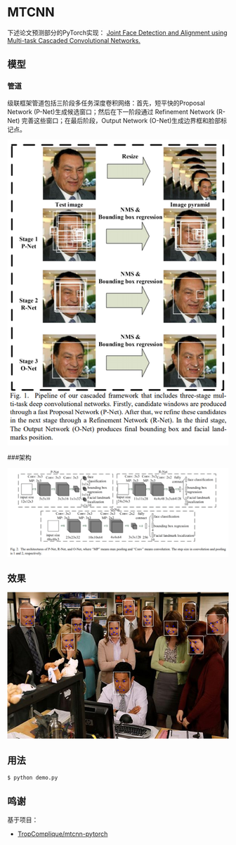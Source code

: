 # MTCNN

下述论文预测部分的PyTorch实现：
[Joint Face Detection and Alignment using Multi-task Cascaded Convolutional Networks.](https://arxiv.org/abs/1604.02878)

## 模型

### 管道

级联框架管道包括三阶段多任务深度卷积网络：首先，短平快的Proposal Network (P-Net)生成候选窗口；然后在下一阶段通过 Refinement Network (R-Net) 完善这些窗口；在最后阶段，Output Network (O-Net)生成边界框和脸部标记点。

![image](https://github.com/foamliu/MTCNN/raw/master/images/pipeline.png)

###架构

![image](https://github.com/foamliu/MTCNN/raw/master/images/architecture.png)

## 效果

![image](https://github.com/foamliu/MTCNN/raw/master/images/example.png)

## 用法

```bash
$ python demo.py
```

## 鸣谢

基于项目：
 - [TropComplique/mtcnn-pytorch](https://github.com/TropComplique/mtcnn-pytorch)